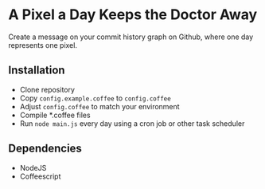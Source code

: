 # A Pixel a Day Keeps the Doctor Away

Create a message on your commit history graph on Github, where one day
represents one pixel.

## Installation

 - Clone repository
 - Copy `config.example.coffee` to `config.coffee`
 - Adjust `config.coffee` to match your environment
 - Compile *.coffee files
 - Run `node main.js` every day using a cron job or other task scheduler

## Dependencies

 - NodeJS
 - Coffeescript
